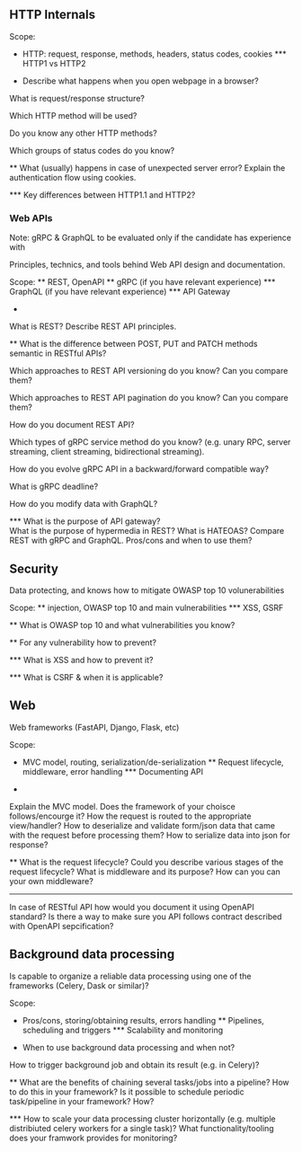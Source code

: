 ## HTTP Internals

Scope:
* HTTP: request, response, methods, headers, status codes, cookies
*** HTTP1 vs HTTP2


* Describe what happens when you open webpage in a browser? 

What is request/response structure?

Which HTTP method will be used?

Do you know any other HTTP methods?

Which groups of status codes do you know?

**  What (usually) happens in case of unexpected server error? Explain the authentication flow using cookies.

*** Key differences between HTTP1.1 and HTTP2?


### Web APIs


Note: gRPC & GraphQL  to be evaluated only if the candidate has experience with

Principles, technics, and tools behind Web API design and documentation.

Scope:
** REST, OpenAPI
** gRPC (if you have relevant experience)
*** GraphQL (if you have relevant experience)
*** API Gateway


* 
What is REST?
Describe REST API  principles.

** 
What is the difference between POST, PUT and PATCH methods semantic in RESTful APIs?

Which approaches to REST API versioning do you know? Can you compare them? 

Which approaches to REST API pagination do you know? Can you compare them? 

How do you document REST API?

Which types of gRPC service method do you know? (e.g. unary RPC, server streaming, client streaming, bidirectional streaming). 

How do you evolve gRPC API in a backward/forward compatible way?

What is gRPC deadline?

How do you modify data with GraphQL? 

*** What is the purpose of API gateway?   
What is the purpose of hypermedia in REST? What is HATEOAS?
Compare REST with gRPC and GraphQL. Pros/cons and when to use them?


## Security

Data protecting, and knows how to mitigate OWASP top 10 volunerabilities 

Scope:
** injection, OWASP top 10 and main vulnerabilities
*** XSS, GSRF



** What is OWASP top 10 and what vulnerabilities you know?

** For any vulnerability how to prevent?

*** What is XSS and how to prevent it?

*** What is CSRF & when it is applicable?

## Web

Web frameworks (FastAPI, Django, Flask, etc)

Scope:
* MVC model, routing, serialization/de-serialization
** Request lifecycle, middleware, error handling
*** Documenting API


* 
Explain the MVC model. Does the framework of your choisce follows/encourge it?
How the request is routed to the appropriate view/handler?
How to deserialize and validate form/json data that came with the request before processing them?
How to serialize data into json for response?

**
What is the request lifecycle? Could you describe various stages of the request lifecycle?
What is middleware and its purpose? How can you can your own middleware?

***
In case of RESTful API how would you document it using OpenAPI standard? 
Is there a way to make sure you API follows contract described with OpenAPI sepcification?


## Background data processing

Is capable to organize a reliable data processing using 
one of the frameworks  (Celery, Dask or similar)?

Scope:
* Pros/cons, storing/obtaining results, errors handling
** Pipelines, scheduling and triggers
*** Scalability and monitoring


* When to use background data processing and when not? 

How to trigger background job and obtain its result (e.g. in Celery)?

** What are the benefits of chaining several tasks/jobs into a pipeline? How to do this in your framework?
Is it possible to schedule periodic task/pipeline in your framework? How?

*** How to scale your data processing cluster horizontally (e.g. multiple distribiuted celery workers for a single task)?
What functionality/tooling does your framwork provides for monitoring?